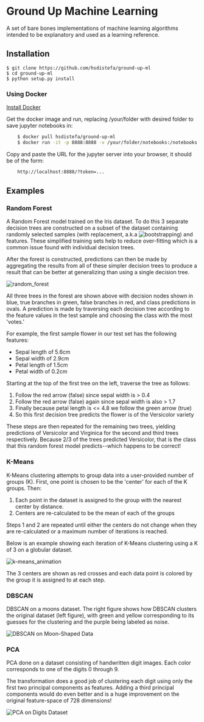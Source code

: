 # Ground Up Machine Learning

A set of bare bones implementations of machine learning algorithms intended to be explanatory and used as a learning reference.

## Installation
    $ git clone https://github.com/hsdistefa/ground-up-ml
    $ cd ground-up-ml
    $ python setup.py install

### Using Docker
[Install Docker](https://docs.docker.com/engine/installation/)

Get the docker image and run, replacing /your/folder with desired folder to save jupyter notebooks in:
``` sh
    $ docker pull hsdistefa/ground-up-ml
    $ docker run -it -p 8888:8888 -v /your/folder/notebooks:/notebooks ground-up-ml
```

Copy and paste the URL for the jupyter server into your browser, it should be of the form:
``` sh
    http://localhost:8888/?token=...
```

## Examples

### Random Forest
A Random Forest model trained on the Iris dataset. To do this 3 separate decision trees are constructed on a subset of the dataset containing randomly selected samples (with replacement, a.k.a ![bootstrapping](https://en.wikipedia.org/wiki/Bootstrapping_(statistics))) and features. These simplified training sets help to reduce over-fitting which is a common issue found with individual decision trees.

After the forest is constructed, predictions can then be made by aggregating the results from all of these simpler decision trees to produce a result that can be better at generalizing than using a single decision tree.

![random_forest](https://user-images.githubusercontent.com/5913237/229948117-dad5c190-5fc7-472b-96b3-32a9e617f34a.png)

All three trees in the forest are shown above with decision nodes shown in blue, true branches in green, false branches in red, and class predictions in ovals. A prediction is made by traversing each decision tree according to the feature values in the test sample and choosing the class with the most 'votes.' 

For example, the first sample flower in our test set has the following features:

 - Sepal length of 5.6cm 
 - Sepal width of 2.9cm 
 - Petal length of 1.5cm
 - Petal width of 0.2cm 

Starting at the top of the first tree on the left, traverse the tree as follows:

1) Follow the red arrow (false) since sepal width is > 0.4
2) Follow the red arrow (false) again since sepal width is also > 1.7 
3) Finally because petal length is <= 4.8 we follow the green arrow (true) 
4) So this first decision tree predicts the flower is of the Versicolor variety

These steps are then repeated for the remaining two trees, yielding predictions of Versicolor and Virginica for the second and third trees respectively. Because 2/3 of the trees predicted Versicolor, that is the class that this random forest model predicts--which happens to be correct!

<!-- # TODO: Add Confusion Matrix of Results-->

### K-Means

K-Means clustering attempts to group data into a user-provided number of groups (K). First, one point is chosen to be the 'center' for each of the K groups. Then:

1) Each point in the dataset is assigned to the group with the nearest center by distance.
2) Centers are re-calculated to be the mean of each of the groups

Steps 1 and 2 are repeated until either the centers do not change when they are re-calculated or a maximum number of iterations is reached.

Below is an example showing each iteration of K-Means clustering using a K of 3 on a globular dataset.

![k-means_animation](https://user-images.githubusercontent.com/5913237/232170301-ffebac23-09c4-4eec-952f-03d3bf0a259b.gif)

The 3 centers are shown as red crosses and each data point is colored by the group it is assigned to at each step.

### DBSCAN
DBSCAN on a moons dataset. The right figure shows how DBSCAN clusters the original dataset (left figure), with green and yellow corresponding to its guesses for the clustering and the purple being labeled as noise.

![DBSCAN on Moon-Shaped Data](https://user-images.githubusercontent.com/5913237/31640535-f8c2dc74-b293-11e7-8803-018a124c2812.png)


### PCA
PCA done on a dataset consisting of handwritten digit images. Each color corresponds to one of the digits 0 through 9.

The transformation does a good job of clustering each digit using only the first two principal components as features. Adding a third principal components would do even better and is a huge improvement on the original feature-space of 728 dimensions!

![PCA on Digits Dataset](https://user-images.githubusercontent.com/5913237/31640503-c3f59810-b293-11e7-8d9e-06e7d0e54c61.png)
